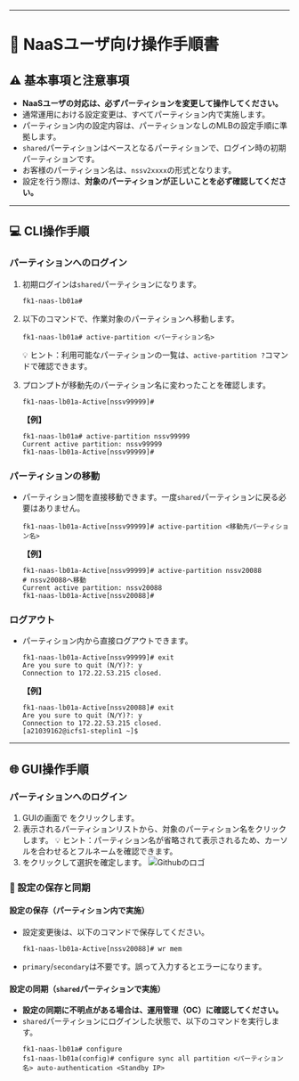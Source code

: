 -----

# 📖 NaaSユーザ向け操作手順書

## ⚠️ 基本事項と注意事項

  - **NaaSユーザの対応は、必ずパーティションを変更して操作してください。**
  - 通常運用における設定変更は、すべてパーティション内で実施します。
  - パーティション内の設定内容は、パーティションなしのMLBの設定手順に準拠します。
  - `shared`パーティションはベースとなるパーティションで、ログイン時の初期パーティションです。
  - お客様のパーティション名は、`nssv2xxxx`の形式となります。
  - 設定を行う際は、**対象のパーティションが正しいことを必ず確認してください。**

-----

## 💻 CLI操作手順

### パーティションへのログイン

1.  初期ログインは`shared`パーティションになります。

    ```
    fk1-naas-lb01a#
    ```

2.  以下のコマンドで、作業対象のパーティションへ移動します。

    ```
    fk1-naas-lb01a# active-partition <パーティション名>
    ```

    💡 ヒント：利用可能なパーティションの一覧は、`active-partition ?`コマンドで確認できます。

3.  プロンプトが移動先のパーティション名に変わったことを確認します。

    ```
    fk1-naas-lb01a-Active[nssv99999]#
    ```

    **【例】**

    ```
    fk1-naas-lb01a# active-partition nssv99999
    Current active partition: nssv99999
    fk1-naas-lb01a-Active[nssv99999]#
    ```

### パーティションの移動

  - パーティション間を直接移動できます。一度`shared`パーティションに戻る必要はありません。
    ```
    fk1-naas-lb01a-Active[nssv99999]# active-partition <移動先パーティション名>
    ```
    **【例】**
    ```
    fk1-naas-lb01a-Active[nssv99999]# active-partition nssv20088
    # nssv20088へ移動
    Current active partition: nssv20088
    fk1-naas-lb01a-Active[nssv20088]#
    ```

### ログアウト

  - パーティション内から直接ログアウトできます。
    ```
    fk1-naas-lb01a-Active[nssv99999]# exit
    Are you sure to quit (N/Y)?: y
    Connection to 172.22.53.215 closed.
    ```
    **【例】**
    ```
    fk1-naas-lb01a-Active[nssv20088]# exit
    Are you sure to quit (N/Y)?: y
    Connection to 172.22.53.215 closed.
    [a21039162@icfs1-steplin1 ~]$
    ```

-----

## 🌐 GUI操作手順

### パーティションへのログイン

1.  GUIの画面で をクリックします。
2.  表示されるパーティションリストから、対象のパーティション名をクリックします。
    💡 ヒント：パーティション名が省略されて表示されるため、カーソルを合わせるとフルネームを確認できます。
3.  をクリックして選択を確定します。
![Githubのロゴ](https://github.githubassets.com/images/modules/logos_page/GitHub-Mark.png)

### 💾 設定の保存と同期

#### 設定の保存（パーティション内で実施）

  - 設定変更後は、以下のコマンドで保存してください。
    ```
    fk1-naas-lb01a-Active[nssv20088]# wr mem
    ```
  - `primary`/`secondary`は不要です。誤って入力するとエラーになります。

#### 設定の同期（`shared`パーティションで実施）

  - **設定の同期に不明点がある場合は、運用管理（OC）に確認してください。**
  - `shared`パーティションにログインした状態で、以下のコマンドを実行します。
    ```
    fk1-naas-lb01a# configure
    fs1-naas-lb01a(config)# configure sync all partition <パーティション名> auto-authentication <Standby IP>
    ```
